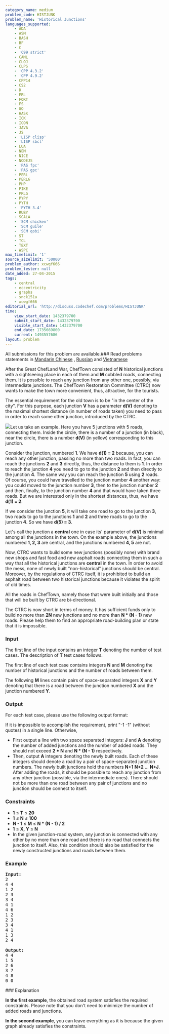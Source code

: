 ```yaml
---
category_name: medium
problem_code: HISTJUNK
problem_name: 'Historical Junctions'
languages_supported:
    - ADA
    - ASM
    - BASH
    - BF
    - C
    - 'C99 strict'
    - CAML
    - CLOJ
    - CLPS
    - 'CPP 4.3.2'
    - 'CPP 4.9.2'
    - CPP14
    - CS2
    - D
    - ERL
    - FORT
    - FS
    - GO
    - HASK
    - ICK
    - ICON
    - JAVA
    - JS
    - 'LISP clisp'
    - 'LISP sbcl'
    - LUA
    - NEM
    - NICE
    - NODEJS
    - 'PAS fpc'
    - 'PAS gpc'
    - PERL
    - PERL6
    - PHP
    - PIKE
    - PRLG
    - PYPY
    - PYTH
    - 'PYTH 3.4'
    - RUBY
    - SCALA
    - 'SCM chicken'
    - 'SCM guile'
    - 'SCM qobi'
    - ST
    - TCL
    - TEXT
    - WSPC
max_timelimit: '1'
source_sizelimit: '50000'
problem_author: xcwgf666
problem_tester: null
date_added: 27-04-2015
tags:
    - central
    - eccentricity
    - graphs
    - snck151a
    - xcwgf666
editorial_url: 'http://discuss.codechef.com/problems/HISTJUNK'
time:
    view_start_date: 1432379700
    submit_start_date: 1432379700
    visible_start_date: 1432379700
    end_date: 1735669800
    current: 1493557686
layout: problem
---
```

All submissions for this problem are available.###  Read problems statements in [Mandarin Chinese](http://www.codechef.com/download/translated/SNCK151A/mandarin/HISTJUNK.pdf) , [Russian](http://www.codechef.com/download/translated/SNCK151A/russian/HISTJUNK.pdf) and [Vietnamese](http://www.codechef.com/download/translated/SNCK151A/vietnamese/HISTJUNK.pdf)

After the Great ChefLand War, ChefTown consisted of **N** historical junctions with a sightseeing place in each of them and **M** cobbled roads, connecting them. It is possible to reach any junction from any other one, possibly, via intermediate junctions. The ChefTown Restoration Committee (CTRC) now wants to make the town more convenient, thus, attractive, for the tourists.

The essential requirement for the old town is to be "in the center of the city". For this purpose, each junction **V** has a parameter **d(V)** denoting to the maximal shortest distance (in number of roads taken) you need to pass in order to reach some other junction, introduced by the CTRC.

![](http://codechef.com/download/histjunk_pic.jpg)Let us take an example. Here you have 5 junctions with 5 roads, connecting them. Inside the circle, there is a number of a junction (in black), near the circle, there is a number **d(V)** (in yellow) corresponding to this junction.

Consider the junction, numbered **1**. We have **d(1) = 2** because, you can reach any other junction, passing no more than two roads. In fact, you can reach the junctions **2** and **3** directly, thus, the distance to them is **1**. In order to reach the junction **4** you need to go to the junction **2** and then directly to the junction **4**. The same way you can reach the junction **5** using **2** roads. Of course, you could have travelled to the junction number **4** another way: you could moved to the junction number **3**, then to the junction number **2** and then, finally, to the junction number **4** and that would have taken three roads. But we are interested only in the shortest distances, thus, we have **d(1) = 2**.

If we consider the junction **5**, it will take one road to go to the junction **3**, two roads to go to the junctions **1** and **2** and three roads to go to the junction **4**. So we have **d(5) = 3**.

Let's call the junction a **central** one in case its' parameter of **d(V)** is minimal among all the junctions in the town. On the example above, the junctions numbered **1, 2, 3** are central, and the junctions numbered **4, 5** are not.

Now, CTRC wants to build some new junctions (possibly none) with brand new shops and fast food and new asphalt roads connecting them in such a way that all the historical junctions are **central** in the town. In order to avoid the mess, none of newly built "non-historical" junctions should be central. Moreover, by the regulations of CTRC itself, it is prohibited to build an asphalt road between two historical junctions because it violates the spirit of old times.

All the roads in ChefTown, namely those that were built initially and those that will be built by CTRC are bi-directional.

The CTRC is now short in terms of money. It has sufficient funds only to build no more than **2N** new junctions and no more than **N \* (N - 1)** new roads. Please help them to find an appropriate road-building plan or state that it is impossible.

### Input

The first line of the input contains an integer **T** denoting the number of test cases. The description of **T** test cases follows.

The first line of each test case contains integers **N** and **M** denoting the number of historical junctions and the number of roads between them.

The following **M** lines contain pairs of space-separated integers **X** and **Y** denoting that there is a road between the junction numbered **X** and the junction numbered **Y**.

### Output

For each test case, please use the following output format:

If it is impossible to accomplish the requirement, print "-1 -1" (without quotes) in a single line. Otherwise,

- First output a line with two space separated integers: **J** and **A** denoting the number of added junctions and the number of added roads. They should not exceed **2 \* N** and **N \* (N - 1)** respectively.
- Then, output **A** integers denoting the newly built roads. Each of these integers should denote a road by a pair of space-separated junction numbers. The newly built junctions hold the numbers **N+1** **N+2** ... **N+J**. After adding the roads, it should be possible to reach any junction from any other junction (possible, via the intermediate ones). There should not be more than one road between any pair of junctions and no junction should be connect to itself.

### Constraints

- **1** ≤ **T** ≤ **20**
- **1** ≤ **N** ≤ **100**
- **N - 1** ≤ **M** ≤ **N \* (N - 1) / 2**
- **1** ≤ **X, Y** ≤ **N**
- In the given junction-road system, any junction is connected with any other by no more than one road and there is no road that connects the junction to itself. Also, this condition should also be satisfied for the newly constructed junctions and roads between them.

### Example

<pre><b>Input:</b>
2
4 4
1 2
2 3
3 4
4 1
4 6
1 2
2 3
3 4
4 1
1 3
2 4

<b>Output:</b>
4 4
1 5
2 6
3 7
4 8
0 0
</pre>### Explanation

**In the first example**, the obtained road system satisfies the required constraints. Please note that you don't need to minimize the number of added roads and junctions.

**In the second example**, you can leave everything as it is because the given graph already satisfies the constraints.
